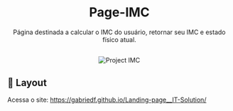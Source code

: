 <div align="center">

# Page-IMC
Página destinada a calcular o IMC do usuário, retornar seu IMC e estado físico atual.   

##
![Project IMC](https://user-images.githubusercontent.com/91755560/151681026-d5c7c439-a2ea-4fef-91cd-fe3a145a09ce.png)
</div>


## 🔖 Layout
Acessa o site: https://gabriedf.github.io/Landing-page__IT-Solution/
